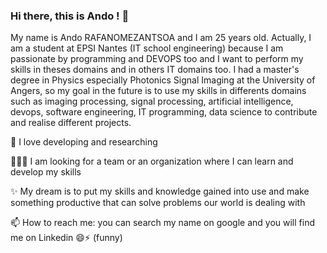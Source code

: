 ### Hi there, this is Ando ! 👋

<!--
**arafano/arafano** is a ✨ _special_ ✨ repository because its `README.md` (this file) appears on your GitHub profile.

Here are some ideas to get you started:

- 🔭 I’m currently working on ...
- 🌱 I’m currently learning ...
- 👯 I’m looking to collaborate on ...
- 🤔 I’m looking for help with ...
- 💬 Ask me about ...
- 📫 How to reach me: ...
- 😄 Pronouns: ...
- ⚡ Fun fact: ...
-->
My name is Ando RAFANOMEZANTSOA and I am 25 years old. Actually, I am  a student at EPSI Nantes (IT school engineering) because I am passionate by programming and DEVOPS too and
I want to perform my skills in theses domains and in others IT domains too. I had a master's degree in Physics especially Photonics Signal Imaging at the University of Angers,
so my goal in the future is to use my skills in differents domains such as imaging processing, signal processing, artificial intelligence, devops, software engineering,
IT programming, data science to contribute and realise different projects.

💙 I love developing and researching

🧑‍🤝‍🧑 I am looking for a team or an organization where I can learn and develop my skills

✨ My dream is to put my skills and knowledge gained into use and make something productive that can solve problems our world is dealing with

📫 How to reach me: you can search my name on google and you will find me on Linkedin 😄⚡ (funny)
